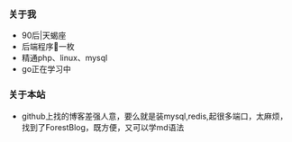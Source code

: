 ### 关于我  
- 90后|天蝎座  
- 后端程序🐶一枚 
- 精通php、linux、mysql
- go正在学习中 

### 关于本站
- github上找的博客差强人意，要么就是装mysql,redis,起很多端口，太麻烦，找到了ForestBlog，既方便，又可以学md语法 

